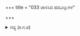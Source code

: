 +++
title = "033 ಚಾಳಿಸಿದ ಹದವಿಲ್ಲುಗಳ"

+++

<details><summary>ಗದ್ಯ (ಕ.ಗ.ಪ) </summary>

33. ಹದಮಾಡಿದ ಬಿಲ್ಲು, ಬಡಿವ ಕೋಲು, ಸಂಕೋಲೆ, ನಾಯಿಗಳು, ಕೋಲುಬಲೆ, ಸಿಡಿಬಲೆ, ಮಿಡಿಬಲೆ, ಸೂವಲೆ, ಹೆಬ್ಬಲೆ, ಬೆಳ್ಳಾಲವಲೆ, ಮೇಣದಂಟಿನ ಕೊಂಬುಗಳನ್ನು ಇವುಗಳನ್ನು ಹಿಡಿದ ಬೇಟೆಗಾರರು ಶಿವನನ್ನು ಸುತ್ತುವರಿದರು.
</details>
